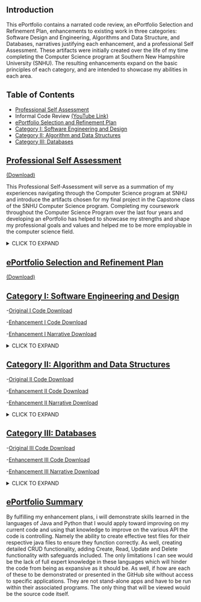 ## Introduction
This ePortfolio contains a narrated code review, an ePortfolio Selection and Refinement Plan, enhancements to existing work in three categories:  Software Design and Engineering, Algorithms and Data Structure, and Databases, narratives justifying each enhancement, and a professional Self Assessment. These artifacts were initially created over the life of my time completing the Computer Science program at Southern New Hampshire University (SNHU).  The resulting enhancements expand on the basic principles of each category, and are intended to showcase my abilities in each area.   




## Table of Contents


* [Professional Self Assessment](#professional-self-assessment)
* Informal Code Review [(YouTube Link)](https://youtu.be/gQ-wygnmFLA)
* [ePortfolio Selection and Refinement Plan](#ePortfolio-selection-and-refinement-plan)
* [Category I: Software Engineering and Design](#ePortfolio-selection-and-refinement-plan)  
* [Category II: Algorithm and Data Structures](#ePortfolio-selection-and-refinement-plan)
* [Category III: Databases](#ePortfolio-selection-and-refinement-plan)


## [Professional Self Assessment](#Introduction)
[(Download)](https://github.com/michaelpclisbee/michaelpclisbee.github.io/blob/main/Professional%20Self%20Assessment.docx)

This Professional Self-Assessment will serve as a summation of my experiences navigating through the Computer Science program at SNHU and introduce the artifacts chosen for my final project in the Capstone class of the SNHU Computer Science program.  Completing my coursework throughout the Computer Science Program over the last four years and developing an ePortfolio has helped to showcase my strengths and shape my professional goals and values and helped me to be more employable in the computer science field.  

<details><summary>CLICK TO EXPAND</summary>

<p>
Learning to create effective security policies that implement structures that enforce coding standards and best practices, as well as how the Software Development Life Cycle (SDLC) functions has been instrumental in my understanding of team environment collaboration.  Understanding how each team member has their own classification and assigned duties, how they all link together to create solid planning, creating, testing and deployment stages was beneficial. understanding how everyone had their own assignment or branch off of the same project yet linked to the team as a whole for peer code review and testing, then finally submitted coding from their branches into the main structure for further development.  Understanding these concepts and being able to employ them will make me a more effective team member in the future.  For example, the CS-310 Collaboration and Group Project course introduced me to the GIT process and understanding version control, another definition of team collaboration using centralized project storage, with all members of a team accessing the latest version and merging it into their project branches, making the process seamless.
</p>
<p>
Another concept involving SDLC, communicating with stakeholders is an integral part of the process for a successful project.  As learned throughout this program, not gaining transparency and insight with the client or stakeholders will lead to process delay and possibly failure.  Keeping an open line of communication early in the process will clarify client requirements, work out any misunderstandings or gaps in communication, as well as minimize rehashing and altering development late in the cycle.  After all, the clients are the ones you are creating these projects for, so it is essential to understand one another’s mindset. 
</p>

<p>Multiple classes throughout this program involved data structure and algorithm creation, as these are the building blocks for more advanced code to grow from.  Understanding how these are associated with each other and having the ability to express this through code is an essential component of the computer science program.  Most programs incorporate these concepts and would cease to function without them.  The concepts of databases and software engineering were found to be the most interesting, as they are the most visual with interactive GUI and understanding all that goes into ensuring a database program will function properly.  Included in this would be the addition of error handling and security measures to ensure minimal issues.  Security is a cornerstone of any project development to ensure no outside or inside forces gain unauthorized access to privileged data. This security can come in many shapes, to include multi factor authorization protocols, to physical security policies that companies can enforce to ensure data integrity.</p>


<p>Overall, I was introduced to Python in CS-200, CS-250 taught about Scrum, I learned testing and its importance in CS-310. I learned how to incorporate Discrete Math, Stats, Calculus, Physics, and Linear Algebra into computer science as a whole. I gained knowledge on databases and analyzing data. I learned about computational graphics and design. I now understand how to use Python, C++, Java, and other useful applications. All of these skills learned with be essential when utilizing them in my future endeavors.</p>

**Final Portfolio Summary**

<p>For this project, I chose three artifacts that made the most educational impact on me. I selected projects that I really believe I would continue to use in my professional life after the requirements for this class were completed. From software design and testing to base algorithm coding for working data structures, and the creation of user-friendly databases centered on the client requirements, all of these artifacts fit together to create a fully rounded demonstration of skills and abilities learned throughout this program.</p>  

<p>For the software design and engineering portion of the project, I applied what I learned in CS-320 Software Testing, Automation and Quality Assurance.   This centered around testing automated coding ion Javascript with adequate error handling through JUnit tests. To accomplish this, I took the skills that I learned in CS-320 and applied additional testing methods to include assertEquals, assertThrows and assertUpdate, as well as adding constructor variations that effectively test variable combinations entered by the user. This portion demonstrates my skills in software design and engineering by expanding the complexity of my error handling to cover a wide range of outcomes using Javascript.</p>

<p>For the algorithms and data structures portion of the project, I chose to apply my knowledge from CS-250 Software Development Life Cycle to enhance the efficiency and complexity of an API that displays working button controls, frame and panel attributes, and image and text selection.  This involved using multiple data structures to store image and sizing data, as well as associated descriptive text.  These have associated algorithms which employ postfix increment and decrement operators linked to button controls that in ultimately control which data and image set to display.  This demonstrates my skills with algorithms and data structures, as well as my ability to effectively use Javascript.</p>

<p>For the databases portion of the final project, I applied what I learned in the CS-340 Advanced Programming Concepts course and enhanced a mongoDB based database written in Python that will interface with a Node JS application. This application provides a user-friendly interface that pulls data from a central .csv file, with the objective of helping a client identify good dog candidates for search and rescue training through a dynamic dashboard web application that can be run either with MongoDB or Jupyter Notebook.  I incorporated what I learned about mongoDB and added in enhanced functionality to the password interface for added access security, and expanded coding for data creation, alteration and deletion into an existing data structure.  This incorporated additional error notifications and loops to enhance error handling.  This portion demonstrates my skills with databases, as well as my ability to use Python.</p>

</details>



## [ePortfolio Selection and Refinement Plan](#Introduction)
[(Download)](https://github.com/michaelpclisbee/michaelpclisbee.github.io/blob/main/ePortfolio%20Selection%20and%20Refinement%20Plan.docx)



## [Category I: Software Engineering and Design](#Introduction)
-[Original I Code Download](https://github.com/michaelpclisbee/michaelpclisbee.github.io/blob/main/Cat1%20Initial.zip)  

-[Enhancement I Code Download](https://github.com/michaelpclisbee/michaelpclisbee.github.io/blob/main/Cat1_Software%20Engineering%20and%20Design.zip)

-[Enhancement I Narrative Download](https://github.com/michaelpclisbee/michaelpclisbee.github.io/blob/main/Category%201%20Narrative.docx)
 
<details><summary>CLICK TO EXPAND</summary>


<p>For Artifact One in Category One: Software Engineering/Design, I selected work done in CS320 – Software Testing, Automation and Quality Assurance, which focuses on locating and resolving software security vulnerabilities by creating secure code and testing procedures to locate issues before code implementation.   My enhancement plan included expanding the complexity of my Unit Test files created in Java and edited and implemented using Visual Studio, Terminal and XCode.  In addition, enhancements were made to the associated ContactTest.java and ContactServiceTest.java files linked to their respective java files.  This demonstrated skills learned in altering Java code to be more secure, as well as in the creation of efficient test files, created specifically for their respective java files for testing.  As seen in the Structural Model representation below, each unit test requirement has attributes and methods included which complete the process or unit test needs.</p>
 

<img width="228" alt="image" src="https://user-images.githubusercontent.com/73085066/184496102-ebdc6e07-cc5b-4e13-9b91-6d2c6d779ba1.png">


**Narrative**

<p>The artifact includes a ContactTest.java file that implements JUnit methods to test the attributes of the Contact class.  The objective is to create tests that the ID is not null, updateable, and less than or equal to 10 characters.  You would also be testing a potential client’s needs for other variables such as firstName, lastName, phoneNumber and address.  These JUnit tests can be adjusted to be used with any additional parameters needed to validate the Contact class data.  This code was initially created during the CS320 course, with the intent to help the student learn various java functionality.</p>

<p>The ContactTest.java file and its associated Contact.java file were included in the ePorfolio as the test file code displayed the test variations that could be employed to effectively test variable combinations entered by the user.  Initially, the test file included specifically constructors that tested to ensure parameters for a new contact were asserted to have data, or a NotNull status.  The first one tested that all necessary variables were not null.  The next one tested to make sure the parameter entered matched the contactID, and that all other variables were NotNull.  This continues on testing for assertEquals() for both contactID and firstNameTest.  As the tests stopped there, I added several other assert variations such as assert.Update and assertThrows() and assertEquals() methods to validate or notify of an illegal argument.  Seen below are these additions.</p> 

**Artifact I Code**

These code snapshots below display constructor tests adding additional assertEquals() parameters 

<img width="215" alt="image" src="https://user-images.githubusercontent.com/73085066/184495900-0779d16d-4a32-45c3-8c02-569c5be371c0.png">

<img width="266" alt="image" src="https://user-images.githubusercontent.com/73085066/184495927-e5931d7f-d343-4c44-860a-14315a6bc728.png">

<p>These three sections below of added code include assertThrows() methods pinpointing an error with an Illegal Argument notification under conditions.  Documentation was added for each @test to ensure other developers will understand what was attempted here.  When modifying the artifact, I did a lot of code cross referencing online to better understand the purpose of the different assert methods, and how to implement them.  For this class, I could not access a virtual environment previously supplied by SNHU, so instead used available software such as XCode to view and alter as necessary.  As well, initial code was completed via a Windows OS, as now it was completed on a MacOS, which actually made it easier to manipulate.</p> 

 
<img width="219" alt="image" src="https://user-images.githubusercontent.com/73085066/184496216-79ffa18f-6829-444f-a05d-87684b516fad.png">
 
<img width="218" alt="image" src="https://user-images.githubusercontent.com/73085066/184496244-7e815215-596a-4ff4-8cab-793cfb192894.png">
 
<img width="209" alt="image" src="https://user-images.githubusercontent.com/73085066/184496256-200732f5-a3a6-4f64-ba81-2234d8512dc8.png">


</details>


## [Category II: Algorithm and Data Structures](#Introduction)
-[Original II Code Download](https://github.com/michaelpclisbee/michaelpclisbee.github.io/blob/main/Cat2%20Initial.zip) 

-[Enhancement II Code Download](https://github.com/michaelpclisbee/michaelpclisbee.github.io/blob/main/Cat2_Algorithm%20and%20Data%20Structures.zip)

-[Enhancement II Narrative Download](https://github.com/michaelpclisbee/michaelpclisbee.github.io/blob/main/Category%202%20Narrative.docx)

<details><summary>CLICK TO EXPAND</summary>

<p>For Artifact two in Category Two:  Algorithms and Data Structures, I selected work done in CS250 – Software Development LifeCycle (SDLC), which focuses on the Agile team roles and how their teamwork results in an overall rounded functional Java application where the code includes added functionality and imagery for a better user experience.  My enhancement plan includes expanding the current API complexity of my TopFiveTravelDestination.java and SlideShow.java files with added resource folder imagery to give the user a better visual experience viewing destination information through a simple GUI that is user friendly.  This was done through the enhancement of current Java code to include better code documentation to elaborate on code functionality resulting in minimal errors and a fluid transition between screens.  This demonstrates knowledge and skills gained in the use of Java coding to create simple applications that the user can easily manipulate but not corrupt.   Code was altered and tested using Java IDE, XCode application and Terminal applications for Mac.</p>


**Narrative**

<p>The artifact is a compilation of five vacation locations displaying an image along with a description that is supposed to entice the client to go there.  The artifact includes a TopFiveDestinationList.java and SlideShow.Java file that are two variations on the same project, that implements JFrames, JLabels and JPanels along with Button Controls to assist in maneuver.  This code was initially created during the CS250 course, with the intent to help the student learn java functionality and project images and descriptions onto a structured display.</p>

<p>The TopFiveDestinationList.java and SlideShow.Java files were selected to be included in the ePorfolio as both showed the potential to demonstrate multiple displays of code functionality for the creation of working button controls, frame and panel attributes, and the insertion of images and text using if/else loops, the addition of colored backgrounds, borders, and the conversion of these files into a runnable jar file.  Initially, the files included base code structures to allow for the insertion of images and text, with no declared variables to allow for panes and framework.  The artifact was improved by declaring these variables, initializing them, setting up frame attributes and panel layouts, adding functionality for the previous and next buttons, and adding imagery and text with code to allow them to be displayed through a method that included if/else loops.  Seen below in the artifact code section are images and code of these additions.</p> 

**Artifact II Code**

<p>The code below demonstrates the insertion of imagery and text linked to images in the resource file, using if/else statements to determine which image to display.  This is code from SlideShow.java.  The two data structures shown are used to store image and image sizing data.  This was enhanced to pull in images from the resource file and define their measurements.  These are the Methods to get the images and text.  It also links to imagery in the resource file folder.  The button code pulls back to this structure, determining which image and text to display.</p>

<img width="389" alt="image" src="https://user-images.githubusercontent.com/73085066/184497568-c412308d-b676-43a2-bff8-25dfd009889e.png">


<p>The code below displays Previous and Next Button algorithms, along with logic that is uses to determine the image and text slides to display.</p>


<img width="329" alt="image" src="https://user-images.githubusercontent.com/73085066/184497296-3ba037ff-c637-4c35-a711-0d772b74e344.png">

<img width="329" alt="image" src="https://user-images.githubusercontent.com/73085066/184497320-e986f9bb-a45f-4987-806f-cf8fb38cd201.png">

<img width="329" alt="image" src="https://user-images.githubusercontent.com/73085066/184497326-497f7a6d-a154-4ef0-b4fe-b13353c4feb5.png">


<p>The algorithm created to add each of the slides and text as seen here sets parameters for the Previous and Next buttons, adding to their functionality.  this segment of code which uses a postfix increment operator that assigns a number first then adds one to the given value incrementally.  This algorithm is then linked to the previous and next buttons which identify which number the increment operator assigned and uses that number to pull from both data structures and combine them into one slide frame. The initComponent method has this segment of code below as an algorithm which identifies which number the increment operator assigned, by using both the previous and next buttons, determine the line number to pull from both data structures and combine them into one slide frame.  Previous Button Functionality Is linked to the previous code to add functionality. It will use the increment operator to go back one number from the currently assigned one, then go back to the previous pane.</p>

<img width="212" alt="image" src="https://user-images.githubusercontent.com/73085066/184497641-47602be4-40a9-4244-8c13-f53962ab077f.png">

<img width="212" alt="image" src="https://user-images.githubusercontent.com/73085066/184497664-b6a2d7ae-2e4b-433b-b518-f05dc6b423cb.png">

<p>Above are examples of the results of the code, with various vacation destinations displayed, along with descriptive text, a title for the program, and functional buttons allowing the client to scan through all the slideshow pages.</p>

<img width="358" alt="image" src="https://user-images.githubusercontent.com/73085066/184497888-3e2b0aee-b9b3-4768-96bc-e3690765bf34.png">


<p>The code above shows that Eclipse IDE environment was used to enhance data structure code for the TopFiveDestinationList.java file.  This was also used to convert both java files to runnable jar files that you can open without the necessity of using an IDE or other environment. The enhancements met my goals for overall improvements as it increased functionality in several different areas as determined in the Code Review.   The objective is to identify, enhance and comment on data structures in the code and their associated algorithms. Data structures are used to store and organize data.  The identified algorithms are used to manipulate the data in their associated structures.</p>

The two data structures in the SlideShow.java file are identified as:

a.  The getResizeIcon method, which is used to store image and image sizing data.  This was enhanced to pull in images from the resource file.  
b.  The getTextDescription method, which is used to store descriptive data for each image. 

I believe this embodies several categories of improvement, showing emerging abilities as indicators of success.

The two associated algorithms in the SlideShow.java file are identified as:

a.  The initComponent method has a segment of code which  uses a postfix increment operator that assigns a number first then adds one to the given value incrementally.  This algorithm is pulls from the two data structures to determine which data to pull from it and display.  
b.  The second associated algorithm originates from the same initComponent method, where the code has the button action identify which number the increment operator assigned, and uses that to pull from both data structures and combine them into one slide frame. The button algorithm will determine whether to subtract one number from the postfix increment operator or add one number, depending on the button activated, then go to the next or previous slide and text pane.

<p>When modifying the artifact, I once again did a lot of code cross referencing online through stackoverflow.com and other sites to better understand the purpose of the different assert methods, and how to implement them.  I understand these sites give examples of code that are not necessarily correct, so code I used needed to be adjusted to be functional.  This was a great learning tool for me.  However, code used in the Slideshow.java file was more functional than its counterpart TopFiveDestinationList.java, but I have included both files to demonstrate the differences in workable functionality.  For this class, I could not access a virtual environment previously supplied by SNHU, so instead again used available software such as XCode to view and alter as necessary.  This code was then placed into a downloaded version of Eclipse IDE for Mac, where I could further alter code, then create a runnable jar file in addition to the saved java file.</p>


</details>


## [Category III: Databases](#Introduction)
-[Original III Code Download](https://github.com/michaelpclisbee/michaelpclisbee.github.io/blob/main/Cat3%20Initial.zip)

-[Enhancement III Code Download](https://github.com/michaelpclisbee/michaelpclisbee.github.io/blob/main/Cat3_Databases.zip)

-[Enhancement III Narrative Download](https://github.com/michaelpclisbee/michaelpclisbee.github.io/blob/main/Category%203%20Narrative.docx) 

<details><summary>CLICK TO EXPAND</summary>

<p>For Artifact three in Category Three:  Databases, I will select work done in CS340 – Advanced Programming Concepts in Client/Server Development.  For this course I initially created a dynamic dashboard linking several databases in the Jupyter Notebook using .csv, .py, and .ipynb Python and Javascript language files in MongoDB.  The key databases to be used will be ProjectTwoDashboard.ipynb and Animal_App.py, with a aac_shelter_outcomes.csv file.  The objective is to apply database systems concepts and principles to create a client/server database application that interfaces with client-side code.  This will pull data to display geo-mapping, statistics, and other user data from a database powered by MongDB.  My enhancement plan will include expanding on the current MongoDB API (application programming interface) via JavaScript to make it more user friendly, as well as provide more selection options through improving on my current project code.  This includes enhancing CRUD (create, read, update, delete) elements of my code.  This will demonstrate skills learned in Python code when creating user interfaces and efficient CRUD implementation.  As shown below in the Behavior Model, the database will be improved upon to have more input options which in turn will have more varied results.</p>

<img width="234" alt="image" src="https://user-images.githubusercontent.com/73085066/184498191-e5cace9c-acd1-4c05-bf4f-0d566b0be59e.png">

**Narrative**

<p>This artifact is an application the purpose of which is to provide a user-friendly interface to pull information from a database written in Python and powered by MongoDB, to retrieve information from animals, namely dogs, and update or alter same database.  The objective of this project is to create a database, an API and a dynamic dashboard with the dashboard a web application designed for the client to identify good dog candidates for search and rescue training. This was originally created in the CS 340 SNHU course for Advanced Programming Concepts, with minimal functionality and no security</p>

<p>This project can be used to query MongoDB by creating and reading data from MongoDB.  For the purposes of this milestone, it was altered and run via Jupyter Notebook, as well as the XCode application.  Jupyter Notebook was accessed for Mac via the Anaconda.Navigator application.</p>  

<p>This artifact was selected to represent Category 3:  Databases, as it represents what a fully structured database and its code can do, from an effective API and a base data file to CRUD functionality that enables the creation, readability, update capability and delete functionality, all of which are essential in creating a functional database.  Some specific components that showcase skills learned would include enhancements to the password interface for added security, expanded coding for data creation and insertion into existing .csv file, expanded search functions in the ReadData operation to effectively search for existing data and display it, expanded update operations with easy to understand input keys to include error notifications and if/else loops, and delete functionality to include error notifications and if/else loops to eliminate  existing data.</p>

<p>The enhancements met my goals for overall improvements as it increased functionality in several different areas as determined in the Code Review.   The objective for this milestone is to identify, enhance and comment on the database elements and structures involved with maintaining and updating it.  My goal was to make it an entirely functional database, but am still working on the unique password to username coding as well as the visual displays which are not populating due to minor coding errors.</p>

<p>When modifying the artifact, I did code referencing online to get ideas on how best to create a polished code.  I learned several ways of writing the CRUD functionality to try and cover all possible errors, as well as how detailed the dashboard code needed to be to provide any sort of functionality.  However, one of the challenges I faced was understanding certain coding aspects that would help me correct some errors that popped up.  I think that if this had a peer review element to it, having the perspective of several other developers’ opinions would go a long way towards making this program fully functional. </p>


**Artifact III Code**

<img width="367" alt="image" src="https://user-images.githubusercontent.com/73085066/184498357-5bc97f1b-1bd9-445c-afc7-488f4698ac37.png">

<p>The aac_shelter_outcomes.csv file is central to the mission of the database program.  Here is existing data that will be either adjusted, deleted, added to, or searched through as long as the base code works as needed.  Below is an example initial and final code enhancements for the C operation for C in CRUD, to create new lines of data in the .csv file. Initial code before enhancement for Create</p>

<img width="260" alt="image" src="https://user-images.githubusercontent.com/73085066/184506100-02d04085-611e-4adf-8438-d92a394d90a1.png">


<p>Created code after enhancements that involved adding code to ensure user enters correct data fields.  The first part of the Create code collects the data, while the second part validates and inserts results, or issues Exceptions via if/else statements.</p>


<img width="264" alt="image" src="https://user-images.githubusercontent.com/73085066/184506136-f5947b5e-b106-42aa-aa1f-7fc5a026fafa.png">


<p>The following Code adds security to application by adding username and password requirements.  Still need to work out so unique passwords can be saved per username. </p>

<img width="264" alt="image" src="https://user-images.githubusercontent.com/73085066/184498461-59567e9a-51ee-42a6-9075-2062630797d9.png">

<p>This is part of the final dashboard code that includes unique client logo, dashboard title and radio items to select rescue filters based on the client requirements. This code can be altered to meet client needs.</p>  

<p>The Dashboard code is set up to collect all data and depending on data selected, create a specific pie chart and geolocation chart.  This code is still being perfected, so cannot be displayed currently.</p> 

<img width="282" alt="image" src="https://user-images.githubusercontent.com/73085066/184498504-d796b08b-371f-4386-8e8b-c5970898614a.png">


</details>



## [ePortfolio Summary](#Introduction)
By fulfilling my enhancement plans, i will demonstrate skills learned in the languages of Java and Python that I would apply toward improving on my current code and using that knowledge to improve on the various API the code is controlling.  Namely the ability to create effective test files for their respective java files to ensure they function correctly.  As well, creating detailed CRUD functionality, adding Create, Read, Update and Delete functionality with safeguards included.  The only limitations I can see would be the lack of full expert knowledge in these languages which will hinder the code from being as expansive as it should be.  As well, if how are each of these to be demonstrated or presented in the GitHub site without access to specific applications.  They are not stand-alone apps and have to be run within their associated programs.  The only thing that will be viewed would be the source code itself.  






